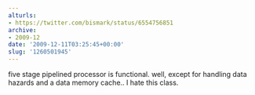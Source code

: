 ```yaml
---
alturls:
- https://twitter.com/bismark/status/6554756851
archive:
- 2009-12
date: '2009-12-11T03:25:45+00:00'
slug: '1260501945'
---
```


five stage pipelined processor is functional. well, except for handling data hazards and a data memory cache.. I hate this class.

